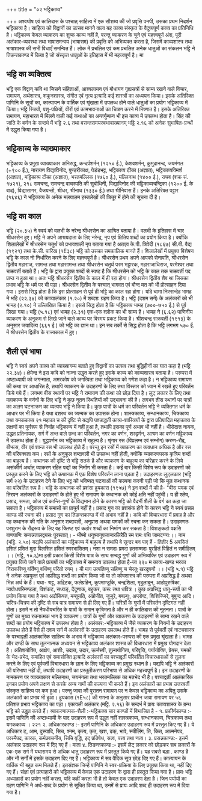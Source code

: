 +++
title = "०२ भट्टिकाव्य"

+++
अश्वघोष एवं कालिदास के पश्चात् साहित्य में एक सौशब्य की जो प्रवृत्ति पनपी, उसका प्रथम निदर्शन भट्टिकाव्य है। साहित्य को विद्वानों का उत्सव मानने वाला यह काव्य संस्कृत के वैदुष्यपूर्ण काव्य का प्रतिनिधि है। भट्टिकाव्य केवल व्याकरण का शुष्क काव्य नहीं है, परन्तु व्याकरण के चुने एवं महत्त्वपूर्ण अंश, पूरी अलंकार-व्यवस्था तथा भाषासमन्वय (भाषासम) की प्रवृत्ति को अभिव्यक्त करता है, जिसमें काव्यशास्त्र तथा भाषाशास्त्र की सभी विधाएँ समन्वित हैं। लोक में प्रचलित एवं कम प्रचलित अनेक धातुओं का संकलन भट्टि ने तिङन्तकाण्ड में किया है जो संस्कृत धातुओं के इतिहास में भी महत्त्वपूर्ण है। मा
## भट्टि का व्यक्तित्व  
भट्टि एक विद्वान् कवि था जिसने संहिताओं, आश्वलायन एवं बौधायन गृह्यसत्रों से साम्य रखने वाले विचार, रामायण, अर्थशास्त्र, शकुनशास्त्र, संगीत एवं नृत्य इत्यादि कई शास्त्रों का अध्ययन किया। इसके अतिरिक्त पाणिनि के सूत्रों का, कात्यायन के वार्तिक एवं श्रृंखला में उपलब्ध होने वाले धातुओं का प्रयोग भट्टिकाव्य में किया। भट्टि स्त्रियों, पशु-पक्षियों, वीरों एवं कामभावनाओं का चित्रण करने में निष्णात है। इसके अतिरिक्त रामायण, महाभारत में मिलने वाली कई कथाओं का अन्तर्गुम्फन भी इस काव्य में उपलब्ध होता है।
सिंह की जाति के वर्णन के सन्दर्भ में भट्टि २.६ तथा वसन्तसमयस्वभावाख्यानम् भट्टि २.१६ को अनेक सुभाषित-ग्रन्थों में उद्धृत किया गया है।
## भट्टिकाव्य के व्याख्याकार
भट्टिकाव्य के प्रमुख व्याख्याकार अनिरुद्ध, कन्दर्पशर्मन् (१२५० ई.), केशवशर्मन्, कुमुदानन्द, जयमंगल (+९०० ई.), नारायण विद्याविनोद, पुण्डरीकाक्ष, पेडंडभट्ट, भट्टिकाव्य टीका (अज्ञात), भट्टिकाव्यविमर्श (अज्ञात), मट्टिकाव्य टीका (अज्ञात), भरतमल्लिक (१७६० ई.), मल्लिनाथ (१४०० ई.), राघव (शक सं. १७२१),
२१८
रामचन्द्र, रामचन्द्र वाचस्पति की सुबोधिनी, विद्याविनोद की भट्टिकाव्यचन्द्रिका (१२०० ई. के बाद), विद्यासागर, वैजयन्ती, श्रीधर, श्रीनाथ (१३३० ई.) तथा श्रीनिवास हैं। इनके अतिरिक्त पट्टार (१६४६) ने भट्टिकाव्य के अनेक मलयालम हस्तलेखों की त्रिचूर में होने की सूचना दी है।
## भट्टि का काल
भट्टि (२०.३५) ने स्वयं को वलभी के नरेन्द्र श्रीधरसेन का आश्रित बताया है। वलभी के इतिहास में चार श्रीधरसेन हुए। मट्टि ने अपने आश्रयदाता के लिए नरेन्द्र, नृप एवं क्षितिप शब्दों का प्रयोग किया है। क्योंकि शिलालेखों में श्रीधरसेन चतुर्थ को प्रभावशाली नृप बताया गया है अतएव के.पी. त्रिवेदी (१८६७) सी.बी. वैद्य (१९२१) तथा के.सी. पारिख (१E३८) भट्टि को उसका समकालिक मानते हैं। शिलालेखों में प्रयुक्त विशेषण भट्टि के काल नो निर्धारित करने के लिए महत्त्वपूर्ण है। श्रीधरसेन प्रथम अपने आपको सेनापति, श्रीधरसेन द्वितीय महाराज, सामन्त तथा महासामन्त तथा श्रीधरसेन चतुर्थ परम भट्टारक, महाराजाधिराज, परमेश्वर तथा चक्रवर्ती बताते हैं। भट्टि के द्वारा प्रयुक्त शब्दों से स्पष्ट है कि श्रीधरसेन को भट्टि के काल तक चक्रवर्ती पद प्राप्त न हुआ था। अतः भट्टि श्रीधरसेन द्वितीय के काल में ही रहा होगा। श्रीधरसेन द्वितीय शैव था जिसका प्रभाव भट्टि के धर्म पर भी पड़ा। श्रीधरसेन द्वितीय के पश्चात् भागवत एवं बौन्द मत को भी प्रोत्साहन दिया गया। इससे सिद्ध होता है कि इस प्रोत्साहन से पूर्व ही भट्टि का काल रहा होगा। यदि चामा निस्सन्देह भामह ने भहि (२२.३४) को काव्यालंकार (१.२०) में शब्दशः ग्रहण किया है। भट्टि (दशम सर्ग) के अलंकारों को भी भामह (२.१०) ने उल्लिखित किया है। इससे सिद्ध होता है कि भट्टिकाव्य भामह (७००-७५० ई.) से पूर्व लिखा गया। भट्टि (५.१८) एवं भामह (२.३१) एक-एक श्लोक का भी साम्य है। भामह ने (६.६२) पाणिनीय व्याकरण के अनुकम से लिखे जाने वाले काव्य पर विस्मय प्रकट किया है। श्रीशचन्द्र सक्रवर्ती (१९१३) के अनुसार जयादित्य (६६१ ई.) को भट्टि का ज्ञान था। इन सब तर्को से सिद्ध होता है कि भट्टि लगभग ५७० ई. में श्रीधरसेन द्वितीय के राज्यकाल में हुए।
## शैली एवं भाषा
भट्टि ने स्वयं अपने काव्य को व्याख्यागम्य बताते हुए विद्वानों का उत्सव तथा बुद्धिहीनों का घात कहा है (भट्टि २२.३४)। क्षेमेन्द्र ने इस कवि को नाम्ना उद्धृत करते हुए इसके काव्य को काव्यशास्त्र बताया है। परम्परा में अष्टाध्यायी को जगन्माता, अमरकोष को जगत्पिता तथा भट्टिकाव्य को गणेश कहा है। न
भट्टिकाव्य रामायण की कथा पर आधारित है, तथापि व्याकरण के उदाहरणों के लिए तथा विस्तार को ध्यान में रखते हुए परिवर्तन किये गये हैं। लगभग बीस स्थानों पर भट्टि ने रामायण की कथा को छोड़ दिया है। लुट् लकार के लिए तथा महाकाव्य के वर्णनों के लिए भट्टि ने कुछ नूतन स्थितियों की उद्भावना की है। लगभग तीस स्थानों पर पात्रों का अलग घटनाक्रम का व्यत्यय भट्टि ने किया है। कुछ पात्रों के धर्म का परिवर्तन भट्टि ने व्यक्तिगत धर्म के आधार पर भी किया है यथा दशरथ का त्र्यम्बक का उपासक होना।
शास्त्रकाव्य, सन्धानकाव्य, चित्रकाव्य तथा यमककाव्य
२१ महाका च की दृष्टि से यद्यपि पश्चाद्धती काव्य-शास्त्रियों के द्वारा प्रतिपादित महाकाव्य के लक्षणों का पूर्णरूप से निर्वाह भट्टिकाव्य में नहीं हुआ है, तथापि इसका पूर्ण अभाव भी नहीं है। धीरोदात्त नायक, उद्धत प्रतिनायक, सर्ग में अन्त वाले छन्द का परिवर्तन, नगर का वर्णन, शरद्वर्णन, आश्रम का वर्णन मट्टिकाव्य में उपलब्ध होता है। युद्धवर्णन का भट्टिकाव्य में राहुल्य है। श्रृंगार रस (विप्रलम्भ एवं सम्भोग) करुण-रौद्र, बीभत्स, वीर एवं शान्त रस भी उपलब्ध होते हैं। परन्तु इन रसों में व्याकरण का व्यवधान अधिक है और रस की परिपक्वता कम। रसों के अनुकूल शब्दावली भी उपलब्ध नहीं होती, क्योंकि च्याकरणपरक कृत्रिम शब्दों का बाहुल्य है। कथानक की दृष्टि से भट्टि सतर्क है और व्याकरण के बाहुल्य का परिहार करने के लिये असंकीर्ण अर्थात् व्याकरण रहित पद्यों का निर्माण भी करता है। कई बार किसी विशेष रूप के उदाहरणों को प्रस्तुत करने के लिए भट्टि को कथानक में एक विशेष परिवर्तन लाना पड़ता है। उदाहरणतः लुट्लकार (भट्टि सर्ग २२) के उदाहरण देने के लिए भट्ट को भविष्यत् घटनाओं की कल्पना करनी पड़ी जो कि मूल कथानक का परिवर्तित रूप है। भट्टि के कथानक की प्रशंसा हूयकास (१९५७) ने इन शब्दों में की है- "बीस यमक एवं तिरपन अलंकारों के उदाहरणों के होते हुए भी रामायण के कथानक को कोई क्षति नहीं पहुंची। य ही
श्लेष, प्रसाद, समता, ओज एवं कान्ति-गुणों के विद्यमान होने के कारण भट्टि को वैदर्भी शैली के वर्ग का कहा जा सकता है। भट्टिकाव्य में समासों का प्राचुर्य नहीं है। प्रसाद गुण का प्रशसंक होने के कारण भट्टि ने स्वयं प्रसन्न काण्ड की रचना की। प्रसाद गुण का तिङन्तकाण्ड में भी अभाव नहीं है। कवि की विचारधारा में प्रवाह है और वह कथानक की गति के अनुसार शब्दावली, अनुप्रास अथवा यमकों की रचना कर सकता है। उदाहरणतः परशुराम के रौद्ररूप के लिए वह क्लिष्ट एवं कठोर शब्दों का निर्माण कर सकता है :
विशङ्कटो वक्षसि बाणपाणिः सम्पन्नतालद्वयसः पुरस्तात्। - भीष्मो धनुष्मानुपजान्वरलिरैति स्म रामः पथि जामदग्न्यः।।
नाम (भट्टि. २.५०) यद्यपि अलंकारों का मट्टिकाव्य में बाहुल्य है तथापि वे सुन्दर बन पाए हैं -
तितीर 5 अवसितं हसितं प्रसितं मुदा विलसित हसितं स्मरभासितम्। नशा न समदाः प्रमदा हतसम्मदाः पुरहितं विहितं न समीहितम् ।।
(मट्टि, १०.६)मा इसी प्रकार किसी विशेष पात्र के साथ सम्बद्ध गुणों की अभिव्यक्ति एवं उदाहरण रूप में प्रयुक्त किये जाने वाले प्रत्ययों का भट्टिकाव्य में समन्वय उपलब्ध होता है-जा
२२०
म काव्य-खण्ड
भरका निराकरिष्णू वर्तिष्णू वर्धिष्णू परितो रणम् । यी माग
उत्पतिष्णू सहिष्णू च चेरतुः खरदूषणौ ।।
(भट्टि ५.१) भट्टि ने अनेक अप्रयुक्त एवं अप्रसिद्ध शब्दों का प्रयोग किया जो या तो कोषशास्त्र की परम्परा में अप्रसिद्ध है अथवा भिन्न अर्थ के हैं। यथा- श्रट्ट, अद्रिटक, फलेग्रहिन्, कूपमाण्डूकि, चन्द्रशिला, मृदुलाबुन, आहोपुरुषिका, न्यग्रोधपरिमण्डला, विशंकट, सध्यङ्, दैदूणाक, बहुकर, करूः तथा धवित्र । कुछ अप्रसिद्ध धातु-रूपों का भी प्रयोग किया गया है यथा अढौकिषत, मन्तूयति, अप्रोणीत, जूजूरे, बबल्गुः, अप्लोष्ट, शिशिज्जिरे, बुबुन्द आदि।
चरित्र-चित्रण की दृष्टि से सब पात्र रामायण से ही लिए गए हैं। चरित्रों के गुणों में परिवर्तन दृष्टिगत नहीं होता। इसमें न तो नैषधीयचरित के पात्रों के समान कृत्रिमता है और न ही कालिदास की नूतनता। पात्रों के गुणों का मुख्य रचनात्मक भाग है व्याकरण। पात्रों के गुणों और व्याकरण के उदाहरणों से साम्य रखने वाले शब्दों का प्रयोग भट्टिकाव्य में उपलब्ध होता है।
अलंकार:-भट्टिकाव्य में जैसे व्याकरण के नियमों के उदाहरण उपलब्ध होते हैं वैसे ही दशम सर्ग में अलंकारों के उदाहरण उपलब्ध होते हैं। भामह से पूर्ववर्ती एवं नाट्यशास्त्र के पश्चाद्वर्ती आलंकारिक साहित्य के अभाव में भट्टिकाव्य अलंकार-परम्परा की एक प्रमुख श्रृंखला है। भामह और दण्डी के साथ तुलनात्मक अध्ययन से भट्टिकाव्य अलंकार शास्त्र की विचारधारा में प्रमुख योगदान देता है। अतिशयोक्ति, आक्षेप, आशीः, उदात्त, उदार, ऊर्जस्वी, तुल्ययोगिता, परिवृत्ति, पर्यायोक्ति, प्रेयस, यमकों के भेद-प्रभेद, समाहित एवं समासोक्ति इत्यादि अलंकारों का पश्चाद्वर्ती परिवर्तित विचारधाराओं से तुलना करने के लिए एवं पूर्ववर्ती विचारधारा के ज्ञान के लिए भट्टिकाव्य का प्रमुख स्थान है। यद्यपि भट्टि ने अलंकारों की परिभाषा नहीं दी, तथापि उदाहरणों का प्रस्तुतीकरण परिभाषा से अधिक महत्त्वपूर्ण है। इन उदाहरणों के नामकरण पर व्याख्याकार मल्लिनाथ, जयमंगला तथा भरतमल्लिक का मतभेद भी है। पश्चाद्वर्ती आलंकारिक इनका प्रयोग अपने लक्षण से करके अन्य नामों की कल्पना भी करते हैं।
इन अलंकारों का प्रभाव उत्तरवर्ती संस्कृत साहित्य पर कम हुआ। परन्तु जावा की पुरातन रामायण पर न केवल भट्टिकाव्य का अपितु उसके अलंकारों का प्रभाव भी हुआ। हूयकास (१E५८) की गणना के अनुसार प्राचीन जावा रामायण पर ५६ प्रतिशत प्रभाव भट्टिकाव्य का पड़ा। एकावली अलंकार (मट्टि. २.१६) के सन्दर्भ में प्रायः काव्यशास्त्र के ग्रन्थ भट्टि को उद्धृत करते हैं।
व्याकरणात्मक-शैली :-भट्टिकाव्य चार काण्डों में विभाजित है - १. प्रकीर्णकाण्ड :- इसमें पाणिनि की अष्टाध्यायी के पाद उदाहरण रूप में उद्धृत नहीं
शास्त्रकाव्य, सन्धानकाव्य, चित्रकाव्य तथा यमककाव्य ।
२२१ २. अधिकारकाण्ड :- इसमें पाणिनि के अधिकार उदाहरण रूप में प्रस्तुत किए गए हैं।
ये अधिकार ट, आम, दुस्यादि, सिच, श्नम्, कृत्य, कृत्, खश, ढक्, भावे, स्त्रीलिंग, ति, कित, आत्मनेपद, परस्मैपद, कारक, कर्मप्रवचनीय, सिचि वृद्धि, इट् प्रतिषेध,
सत्व, पत्त्व तथा णत्व। ३. प्रसन्नकाण्ड:- इसमें अलंकार उदाहरण रूप में दिए गए हैं। माता ४. तिङन्तकाण्ड :- इसमें लेट् लकार को छोड़कर सब लकारों के एक-एक सर्ग में
यथासमय से अधिक धातु उदाहरण रूप में प्रस्तुत किये गए हैं। यह सबसे बड़ा . काण्ड है और नौ सर्गों में इसके उदाहरण दिए गए हैं।
भट्टिकाव्य में सब वैदिक सूत्र छोड़ दिए गए हैं। कात्यायन के वार्तिक भी बहुत कम मिलते हैं। इतसंज्ञक जिन्हें पाणिनि ने स्वर-प्रक्रिया के लिए प्रयुक्त किया था, नहीं दिए गए हैं। संज्ञा एवं प्रत्याहारों को भट्टिकाव्य में केवल एक उदाहरण के द्वारा ही प्रस्तुत किया गया है। प्रायः भट्टि अध्याहारों का प्रयोग नहीं करता, यदि कहीं करता भी है तो केवल एक उदाहरण देता है। जिन पर्यायों का ग्रहण पाणिनि ने अर्थ-शब्द के प्रयोग से सूचित किया था, उनमें से प्रायः आदि शब्द ही उदाहरण रूप में दिया गया है।